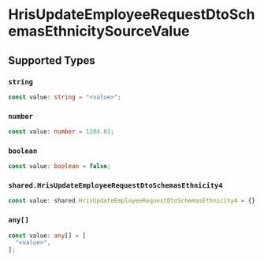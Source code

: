 # HrisUpdateEmployeeRequestDtoSchemasEthnicitySourceValue


## Supported Types

### `string`

```typescript
const value: string = "<value>";
```

### `number`

```typescript
const value: number = 1284.03;
```

### `boolean`

```typescript
const value: boolean = false;
```

### `shared.HrisUpdateEmployeeRequestDtoSchemasEthnicity4`

```typescript
const value: shared.HrisUpdateEmployeeRequestDtoSchemasEthnicity4 = {};
```

### `any[]`

```typescript
const value: any[] = [
  "<value>",
];
```


